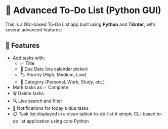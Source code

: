 # 📝 Advanced To-Do List (Python GUI)

This is a GUI-based To-Do List app built using **Python** and **Tkinter**, with several advanced features:

## 🚀 Features
- Add tasks with:
  - ✅ Title
  - 📅 Due Date (via calendar picker)
  - 🏷️ Priority (High, Medium, Low)
  - 📂 Category (Personal, Work, Study, etc.)
- Mark tasks as ✅ Complete
- 🗑️ Delete tasks
- 🔍 Live search and filter
- 🔔 Notifications for today's due tasks
- 📋 Task list displayed in a clean table# to-do-list
A simple CLI-based to-do list application using core Python
